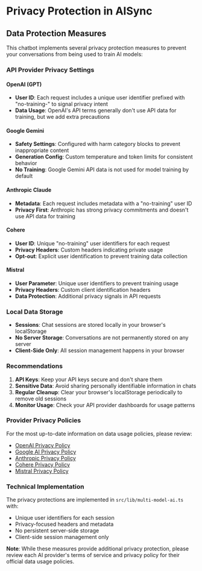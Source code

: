 # Privacy Protection in AISync

## Data Protection Measures

This chatbot implements several privacy protection measures to prevent your conversations from being used to train AI models:

### API Provider Privacy Settings

#### OpenAI (GPT)
- **User ID**: Each request includes a unique user identifier prefixed with "no-training-" to signal privacy intent
- **Data Usage**: OpenAI's API terms generally don't use API data for training, but we add extra precautions

#### Google Gemini
- **Safety Settings**: Configured with harm category blocks to prevent inappropriate content
- **Generation Config**: Custom temperature and token limits for consistent behavior
- **No Training**: Google Gemini API data is not used for model training by default

#### Anthropic Claude
- **Metadata**: Each request includes metadata with a "no-training" user ID
- **Privacy First**: Anthropic has strong privacy commitments and doesn't use API data for training

#### Cohere
- **User ID**: Unique "no-training" user identifiers for each request
- **Privacy Headers**: Custom headers indicating private usage
- **Opt-out**: Explicit user identification to prevent training data collection

#### Mistral
- **User Parameter**: Unique user identifiers to prevent training usage
- **Privacy Headers**: Custom client identification headers
- **Data Protection**: Additional privacy signals in API requests

### Local Data Storage

- **Sessions**: Chat sessions are stored locally in your browser's localStorage
- **No Server Storage**: Conversations are not permanently stored on any server
- **Client-Side Only**: All session management happens in your browser

### Recommendations

1. **API Keys**: Keep your API keys secure and don't share them
2. **Sensitive Data**: Avoid sharing personally identifiable information in chats
3. **Regular Cleanup**: Clear your browser's localStorage periodically to remove old sessions
4. **Monitor Usage**: Check your API provider dashboards for usage patterns

### Provider Privacy Policies

For the most up-to-date information on data usage policies, please review:

- [OpenAI Privacy Policy](https://openai.com/privacy)
- [Google AI Privacy Policy](https://ai.google.dev/terms)
- [Anthropic Privacy Policy](https://www.anthropic.com/privacy)
- [Cohere Privacy Policy](https://cohere.com/privacy)
- [Mistral Privacy Policy](https://mistral.ai/privacy-policy)

### Technical Implementation

The privacy protections are implemented in `src/lib/multi-model-ai.ts` with:
- Unique user identifiers for each session
- Privacy-focused headers and metadata
- No persistent server-side storage
- Client-side session management only

**Note**: While these measures provide additional privacy protection, please review each AI provider's terms of service and privacy policy for their official data usage policies.
